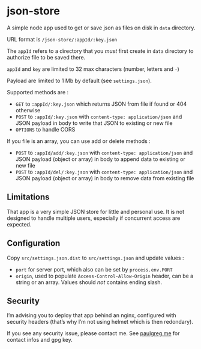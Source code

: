 # json-store

A simple node app used to get or save json as files on disk in `data` directory.

URL format is `/json-store/:appId/:key.json`

The `appId` refers to a directory that you *must* first create in `data` directory to authorize file to be saved there.

`appId` and `key` are limited to 32 max characters (number, letters and `-`)

Payload are limited to 1 Mb by default (see `settings.json`).

Supported methods are :
- `GET` to `:appId/:key.json` which returns JSON from file if found or 404 otherwise
- `POST` to `:appId/:key.json` with `content-type: application/json` and JSON payload in body to write that JSON to existing or new file
- `OPTIONS` to handle CORS


If you file is an array, you can use add or delete methods : 

- `POST` to `:appId/add/:key.json` with `content-type: application/json` and JSON payload (object or array) in body to append data to existing or new file
- `POST` to `:appId/del/:key.json` with `content-type: application/json` and JSON payload (object or array) in body to remove data from existing file


## Limitations

That app is a very simple JSON store for little and personal use. It is not designed to handle multiple users, especially if concurrent access are expected.

## Configuration

Copy `src/settings.json.dist` to `src/settings.json` and update values :
- `port` for server port, which also can be set by `process.env.PORT`
- `origin`, used to populate `Access-Control-Allow-Origin` header, can be a string or an array. Values should *not* contains ending slash.


## Security

I’m advising you to deploy that app behind an nginx, configured with security headers (that’s why I’m not using helmet which is then redondary).

If you see any security issue, please contact me. See [paulgreg.me](https://paulgreg.me/) for contact infos and gpg key.